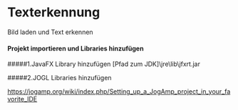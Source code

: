 # Texterkennung
Bild laden und Text erkennen

#### Projekt importieren und Libraries hinzufügen

#####1.JavaFX Library hinzufügen
[Pfad zum JDK]\jre\lib\jfxrt.jar

#####2.JOGL Libraries hinzufügen

https://jogamp.org/wiki/index.php/Setting_up_a_JogAmp_project_in_your_favorite_IDE
